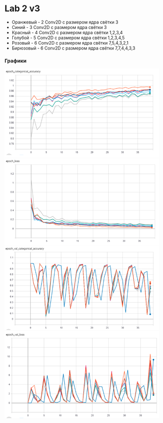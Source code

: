 # Lab 2 v3
* Оранжевый - 2 Conv2D с размером ядра свётки 3
* Синий - 3 Conv2D с размером ядра свётки 3
* Красный - 4 Conv2D с размером ядра свётки 1,2,3,4
* Голубой -  5 Conv2D с размером ядра свётки 1,2,3,4,5
* Розовый -  6 Conv2D с размером ядра свётки 7,5,4,3,2,1
* Бирюзовый - 6 Conv2D с размером ядра свётки 7,7,4,4,3,3

### Графики
![acc](/graf/acc.png)
![loss](/graf/loss.png)
![val_acc](/graf/val_acc.png)
![val_loss](/graf/val_loss.png)




